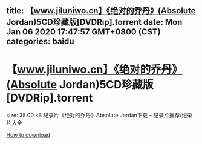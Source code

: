 
title: 【www.jiluniwo.cn】《绝对的乔丹》(Absolute Jordan)5CD珍藏版[DVDRip].torrent
date: Mon Jan 06 2020 17:47:57 GMT+0800 (CST)    
categories: baidu
---

# 【www.jiluniwo.cn】《绝对的乔丹》(Absolute Jordan)5CD珍藏版[DVDRip].torrent
size: 38.00 kB
 纪录片《绝对的乔丹》Absolute Jordan下载 – 纪录片推荐/纪录片大全
 

[How to download](https://bpcam.bemobtrk.com/go/2ceec3aa-1ca2-46d6-b9ff-aaa5c184517c?jno=3379)